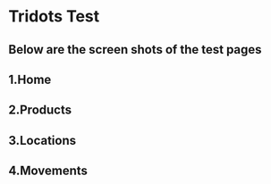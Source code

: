 # Tridots Test
## Below are the screen shots of the test pages
## 1.Home

## 2.Products

## 3.Locations

## 4.Movements